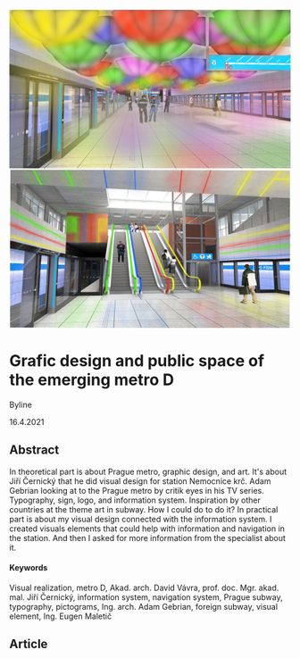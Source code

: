<!-- Add an *optional* hero image to provide visual context. -->

![First design of my station for metro D.](./img/thesis-hero.png)
![Second design of my station for metro D.](./img/thesis-figure-1.png)

# Grafic design and public space of the emerging metro D

Byline

16.4.2021

<!-- Content goes here… -->

## Abstract

In theoretical part is about Prague metro, graphic design, and art. It's about Jiří Černický that he did visual design for station Nemocnice krč. Adam Gebrian looking at to the Prague metro by critik eyes in his TV series. Typography, sign, logo, and information system. Inspiration by other countries at the theme art in subway. How I could do to do it? In practical part is about my visual design connected with the information system. I created visuals elements that could help with information and navigation in the station. And then I asked for more information from the specialist about it.

#### Keywords

Visual realization, metro D, Akad. arch. David Vávra, prof. doc. Mgr. akad. mal. Jiří Černický, information system, navigation system, Prague subway, typography, pictograms, Ing. arch. Adam Gebrian, foreign subway, visual element, Ing. Eugen Maletič

## Article

<!-- Expanded article based on outline. -->
